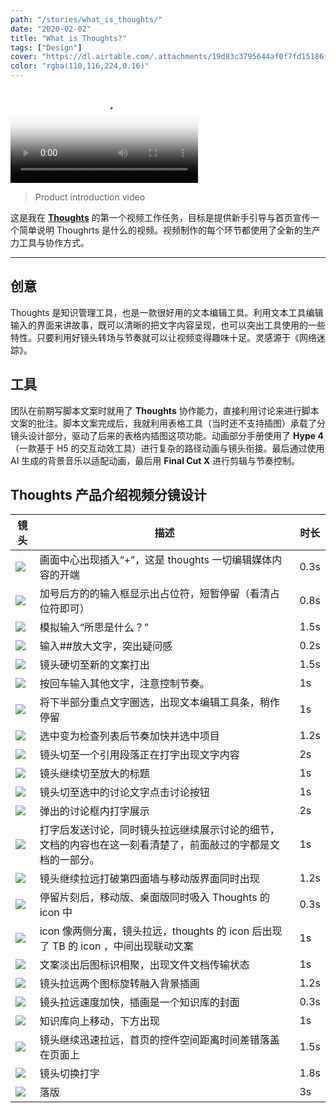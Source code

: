```yaml
---
path: "/stories/what_is_thoughts/"
date: "2020-02-02"
title: "What is Thoughts?"
tags: ["Design"]
cover: "https://dl.airtable.com/.attachments/19d83c3795644af0f7fd15186f500683/3a5bdddb/thoughts_video.jpg"
color: "rgba(110,116,224,0.16)"
---
```


<video preload="metadata" controls="controls" poster="../../stories/what_is_thoughts/7.jpg"><source type="video/mp4" src="http://dn-clients.teambition.net/thoughts/thoughts_intro_2019.mp4"></video>

> Product introduction video

这是我在 [**Thoughts**](https://thoughts.teambition.com/site) 的第一个视频工作任务，目标是提供新手引导与首页宣传一个简单说明 Thoughrts 是什么的视频。视频制作的每个环节都使用了全新的生产力工具与协作方式。

---

## 创意

Thoughts 是知识管理工具，也是一款很好用的文本编辑工具。利用文本工具编辑输入的界面来讲故事，既可以清晰的把文字内容呈现，也可以突出工具使用的一些特性。只要利用好镜头转场与节奏就可以让视频变得趣味十足。灵感源于《网络迷踪》。

## 工具

团队在前期写脚本文案时就用了 **Thoughts** 协作能力，直接利用讨论来进行脚本文案的批注。脚本文案完成后，我就利用表格工具（当时还不支持插图）承载了分镜头设计部分，驱动了后来的表格内插图这项功能。动画部分手册使用了 **Hype 4** （一款基于 H5 的交互动效工具）进行复杂的路径动画与镜头衔接。最后通过使用 AI 生成的背景音乐以适配动画，最后用 **Final Cut X** 进行剪辑与节奏控制。

## Thoughts 产品介绍视频分镜设计

| 镜头 | 描述 | 时长 |
| ---- | ---- | ---- |
| ![](https://dl.airtable.com/.attachments/ded484837e4efd02c5bb26d8b4193d19/dbd882c7/1.jpg)  | 画面中心出现插入“+”，这是 thoughts 一切编辑媒体内容的开端                                                    | 0.3s |
| ![](https://dl.airtable.com/.attachments/890058bc924fa74c911691605daa28df/bf133bd8/2.jpg)  | 加号后方的的输入框显示出占位符，短暂停留（看清占位符即可）                                                   | 0.8s |
| ![](https://dl.airtable.com/.attachments/09fa4e93b541ee9a5f8bf32783b79ef9/411b3d40/3.jpg)  | 模拟输入“所思是什么？”                                                                                       | 1.5s |
| ![](https://dl.airtable.com/.attachments/2c440f62e68cf885717b7b6f60a0a583/04fe6629/4.jpg)  | 输入##放大文字，突出疑问感                                                                                   | 0.2s |
| ![](https://dl.airtable.com/.attachments/987f086d165e1d009f9f25c8c94a1fc7/b60d4487/5.jpg)  | 镜头硬切至新的文案打出                                                                                       | 1.5s |
| ![](https://dl.airtable.com/.attachments/2bacfc0221a65f40b98fe57076458c34/03aaac7c/6.jpg)  | 按回车输入其他文字，注意控制节奏。                                                                           | 1s   |
| ![](https://dl.airtable.com/.attachments/dcafef08ae0dcdd7b98feaa1158a4e3b/f468e027/7.jpg)  | 将下半部分重点文字圈选，出现文本编辑工具条，稍作停留                                                         | 1s   |
| ![](https://dl.airtable.com/.attachments/bbeb6b1a0cc9990fddefdb7c33e927e5/061e11b2/8.jpg)  | 选中变为检查列表后节奏加快并选中项目                                                                         | 1.2s |
| ![](https://dl.airtable.com/.attachments/33cb847034dbb258af8ba000527a8264/bc8b8b4b/9.jpg)  | 镜头切至一个引用段落正在打字出现文字内容                                                                     | 2s   |
| ![](https://dl.airtable.com/.attachments/44c05c6d10bea72a2a649c830ae2e13c/b18ba055/10.jpg)  | 镜头继续切至放大的标题                                                                                       | 1s   |
| ![](https://dl.airtable.com/.attachments/de22c6a9ca63aff0462759f9950a6357/ae342012/11.jpg) | 镜头切至选中的讨论文字点击讨论按钮                                                                           | 1s   |
| ![](https://dl.airtable.com/.attachments/115f7c6e81c4548f9b0b36e5cba24550/3db91eb0/12.jpg) | 弹出的讨论框内打字展示                                                                                       | 2s   |
| ![](https://dl.airtable.com/.attachments/48c94c86ab8b5b42ad59466a1b8dae1c/a32a6945/13.jpg) | 打字后发送讨论，同时镜头拉远继续展示讨论的细节，文档的内容也在这一刻看清楚了，前面敲过的字都是文档的一部分。 | 1s   |
| ![](https://dl.airtable.com/.attachments/68b4ce1b1a635c47f9e5fbd4a0dfd3e7/d71a0640/14.jpg) | 镜头继续拉远打破第四面墙与移动版界面同时出现                                                                 | 1.2s |
| ![](https://dl.airtable.com/.attachments/d1259039601359403d2e1349afc8c5e7/055874f7/15.jpg) | 停留片刻后，移动版、桌面版同时吸入 Thoughts 的 icon 中                                                       | 0.3s |
| ![](https://dl.airtable.com/.attachments/65f2829c029d2a4a37f405a079910c9e/95f6e73f/16.jpg) | icon 像两侧分离，镜头拉远，thoughts 的 icon 后出现了 TB 的 icon ，中间出现联动文案                           | 1s   |
| ![](https://dl.airtable.com/.attachments/13963a45a44c854faa2376e1b0cdd8b4/996d3525/17.jpg) | 文案淡出后图标识相聚，出现文件文档传输状态                                                                   | 1s   |
| ![](https://dl.airtable.com/.attachments/10770575d329e9b0a4b097fee6eef98a/24b9f422/18.jpg) | 镜头拉远两个图标旋转融入背景插画                                                                             | 1.2s |
| ![](https://dl.airtable.com/.attachments/d0dd6798f0e2001d0de0d490e3e4f3b2/7d78712a/19.jpg) | 镜头拉远速度加快，插画是一个知识库的封面                                                                     | 0.3s |
| ![](https://dl.airtable.com/.attachments/ec27ff95e73d9eab79d6e4c0a06e76cb/ac2259aa/20.jpg) | 知识库向上移动，下方出现                                                                                     | 1s   |
| ![](https://dl.airtable.com/.attachments/f6deb9f57d61cb3b0fdbf59d80a43853/a2c77f73/21.jpg) | 镜头继续迅速拉远，首页的控件空间距离时间差错落盖在页面上                                                     | 1.5s |
| ![](https://dl.airtable.com/.attachments/222e7ed3f807289f86cef4ba4c1c1942/36422e3c/22.jpg) | 镜头切换打字                                                                                                 | 1.8s |
| ![](https://dl.airtable.com/.attachments/8adf723cd4626d41b1f5586fb969704e/7d411a81/23.jpg) | 落版                                                                                                         | 3s   |